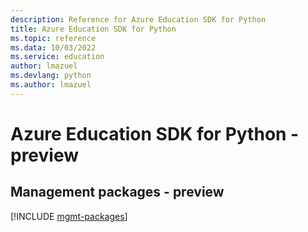 ```yaml
---
description: Reference for Azure Education SDK for Python
title: Azure Education SDK for Python
ms.topic: reference
ms.data: 10/03/2022
ms.service: education
author: lmazuel
ms.devlang: python
ms.author: lmazuel
---
```

# Azure Education SDK for Python - preview

## Management packages - preview
[!INCLUDE [mgmt-packages](education-mgmt-index.md)]
